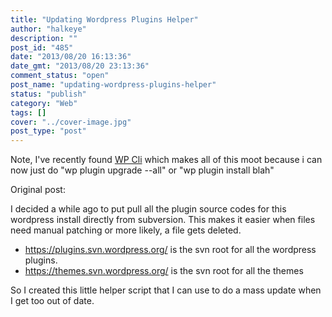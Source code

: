 ```yaml
---
title: "Updating Wordpress Plugins Helper"
author: "halkeye"
description: ""
post_id: "485"
date: "2013/08/20 16:13:36"
date_gmt: "2013/08/20 23:13:36"
comment_status: "open"
post_name: "updating-wordpress-plugins-helper"
status: "publish"
category: "Web"
tags: []
cover: "../cover-image.jpg"
post_type: "post"
---
```


Note, I've recently found [WP Cli](https://wp-cli.org/) which makes all of this moot because i can now just do "wp plugin upgrade --all" or "wp plugin install blah"

Original post:

I decided a while ago to put pull all the plugin source codes for this wordpress install directly from subversion. This makes it easier when files need manual patching or more likely, a file gets deleted.

*   <https://plugins.svn.wordpress.org/> is the svn root for all the wordpress plugins.
*   <https://themes.svn.wordpress.org/> is the svn root for all the themes

So I created this little helper script that I can use to do a mass update when I get too out of date.

<github-gist id="halkeye/6288018"></github-gist>
